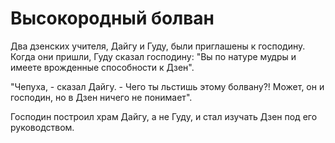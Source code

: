 # Высокородный болван

Два дзенских учителя, Дайгу и Гуду, были приглашены к господину. Когда они пришли, Гуду сказал господину: "Вы по натуре мудры и имеете врожденные способности к Дзен".

"Чепуха, - сказал Дайгу. - Чего ты льстишь этому болвану?! Может, он и господин, но в Дзен ничего не понимает".

Господин построил храм Дайгу, а не Гуду, и стал изучать Дзен под его руководством.

